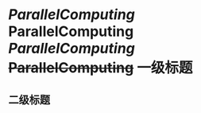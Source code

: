 *ParallelComputing*
**ParallelComputing**
***ParallelComputing***
~~ParallelComputing~~
一级标题
==============
二级标题
-----------------
